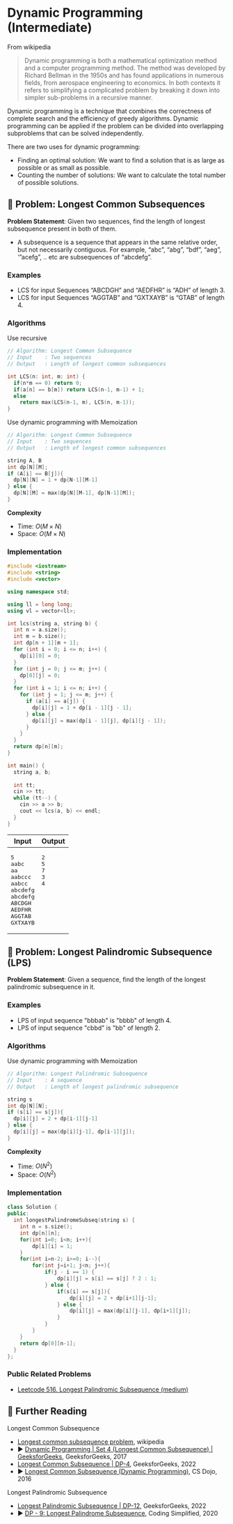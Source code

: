 # Dynamic Programming (Intermediate)

From wikipedia

> Dynamic programming is both a mathematical optimization method and a computer programming method. The method was developed by Richard Bellman in the 1950s and has found applications in numerous fields, from aerospace engineering to economics. In both contexts it refers to simplifying a complicated problem by breaking it down into simpler sub-problems in a recursive manner.

Dynamic programming is a technique that combines the correctness of complete 
search and the efficiency of greedy algorithms. Dynamic programming can be
applied if the problem can be divided into overlapping subproblems that can be 
solved independently.

There are two uses for dynamic programming:

* Finding an optimal solution: We want to find a solution that is as large as possible or as small as possible.
* Counting the number of solutions: We want to calculate the total number of possible solutions.

## 💢 Problem: Longest Common Subsequences

**Problem Statement**: Given two sequences, find the length of longest subsequence present in both of them.

* A subsequence is a sequence that appears in the same relative order, but not necessarily contiguous. For example, “abc”, “abg”, “bdf”, “aeg”, ‘”acefg”, .. etc are subsequences of “abcdefg”. 

### Examples

* LCS for input Sequences “ABCDGH” and “AEDFHR” is “ADH” of length 3. 
* LCS for input Sequences “AGGTAB” and “GXTXAYB” is “GTAB” of length 4. 

### Algorithms

Use recursive

```cpp
// Algorithm: Longest Common Subsequence
// Input    : Two sequences
// Output   : Length of longest common subsequences

int LCS(n: int, m: int) {
  if(n*m == 0) return 0;
  if(a[n] == b[m]) return LCS(n-1, m-1) + 1;
  else
    return max(LCS(n-1, m), LCS(n, m-1));
}
```

Use dynamic programming with Memoization

```cpp
// Algorithm: Longest Common Subsequence
// Input    : Two sequences
// Output   : Length of longest common subsequences

string A, B
int dp[N][M];
if (A[i] == B[j]){
  dp[N][N] = 1 + dp[N-1][M-1]
} else {
  dp[N][M] = max(dp[N][M-1], dp[N-1][M]);
}
```

**Complexity**

* Time: $O(M \times N)$
* Space: $O(M \times N)$

### Implementation

```cpp
#include <iostream>
#include <string>
#include <vector>

using namespace std;

using ll = long long;
using vl = vector<ll>;

int lcs(string a, string b) {
  int n = a.size();
  int m = b.size();
  int dp[n + 1][m + 1];
  for (int i = 0; i <= n; i++) {
    dp[i][0] = 0;
  }
  for (int j = 0; j <= m; j++) {
    dp[0][j] = 0;
  }
  for (int i = 1; i <= n; i++) {
    for (int j = 1; j <= m; j++) {
      if (a[i] == a[j]) {
        dp[i][j] = 1 + dp[i - 1][j - 1];
      } else {
        dp[i][j] = max(dp[i - 1][j], dp[i][j - 1]);
      }
    }
  }
  return dp[n][m];
}

int main() {
  string a, b;
  
  int tt;
  cin >> tt;
  while (tt--) {
    cin >> a >> b;
    cout << lcs(a, b) << endl;
  }
}
```

<table>
<thead>
<th>Input</th>
<th>Output</th>
</thead>
<tbody>
<tr>
<td valign="top">
<pre>5
aabc
aa
aabccc
aabcc
abcdefg
abcdefg
ABCDGH
AEDFHR
AGGTAB
GXTXAYB</pre>
</td>
<td valign="top">
<pre>2
5
7
3
4</pre>
</td>
</tr>
</tbody>
</table>

## 💢 Problem: Longest Palindromic Subsequence (LPS)

**Problem Statement**: Given a sequence, find the length of the longest palindromic subsequence in it.

### Examples

* LPS of input sequence "bbbab" is "bbbb" of length 4.
* LPS of input sequence "cbbd" is "bb" of length 2.

### Algorithms

Use dynamic programming with Memoization

```cpp
// Algorithm: Longest Palindromic Subsequence
// Input    : A sequence
// Output   : Length of longest palindromic subsequence

string s
int dp[N][N];
if (s[i] == s[j]){
  dp[i][j] = 2 + dp[i-1][j-1]
} else {
  dp[i][j] = max(dp[i][j-1], dp[i-1][j]);
}
```

**Complexity**

* Time: $O(N^2)$
* Space: $O(N^2)$

### Implementation

```cpp
class Solution {
public:
  int longestPalindromeSubseq(string s) {
    int n = s.size();
    int dp[n][n];
    for(int i=0; i<n; i++){
        dp[i][i] = 1;
    }
    for(int i=n-2; i>=0; i--){
        for(int j=i+1; j<n; j++){
            if(j - i == 1) {
                dp[i][j] = s[i] == s[j] ? 2 : 1;
            } else {
                if(s[i] == s[j]){
                    dp[i][j] = 2 + dp[i+1][j-1];
                } else {
                    dp[i][j] = max(dp[i][j-1], dp[i+1][j]);
                }
            }
        }
    }
    return dp[0][n-1];
  }
};
```

### Public Related Problems

* [Leetcode 516. Longest Palindromic Subsequence (medium)](https://leetcode.com/problems/longest-palindromic-subsequence/description/)

## 🔗 Further Reading

Longest Common Subsequence

* [Longest common subsequence problem](https://en.wikipedia.org/wiki/Longest_common_subsequence_problem), wikipedia
* ▶️ [Dynamic Programming | Set 4 (Longest Common Subsequence) | GeeksforGeeks](https://www.youtube.com/watch?v=HgUOWB0StNE&ab_channel=GeeksforGeeks), GeeksforGeeks, 2017
* [Longest Common Subsequence | DP-4](https://www.geeksforgeeks.org/longest-common-subsequence-dp-4/), GeeksforGeeks, 2022
* ▶️ [Longest Common Subsequence (Dynamic Programming)](https://www.youtube.com/watch?v=Qf5R-uYQRPk&ab_channel=CSDojo), CS Dojo, 2016

Longest Palindromic Subsequence

* [Longest Palindromic Subsequence | DP-12](https://www.geeksforgeeks.org/longest-palindromic-subsequence-dp-12/), GeeksforGeeks, 2022
* ▶️ [DP - 9: Longest Palindrome Subsequence](https://www.youtube.com/watch?v=_AcULHRds3I&ab_channel=CodingSimplified), Coding Simplified, 2020